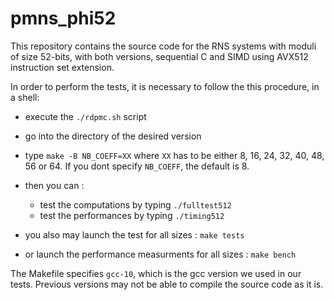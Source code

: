 # pmns_phi52

This repository contains the source code for the RNS systems with moduli of size 52-bits, with both versions, sequential C and SIMD using AVX512 instruction set extension.

In order to perform the tests, it is necessary to follow the this procedure, in a shell:

- execute the `./rdpmc.sh` script
- go into the directory of the desired version
- type `make -B NB_COEFF=XX`
where `XX` has to be either 8, 16, 24, 32, 40, 48, 56 or 64. If you dont specify `NB_COEFF`, the default is 8.

- then you can :
	- test the computations by typing `./fulltest512`
	- test the performances by typing `./timing512`
	
- you also may launch the test for all sizes : `make tests`
- or launch the performance measurments for all sizes : `make bench`

The Makefile specifies `gcc-10`, which is the gcc version we used in our tests. Previous versions may not be able to compile the source code as it is.
